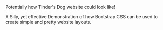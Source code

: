 Potentially how Tinder's Dog website could look like! 

A Silly, yet effective Demonstration of how Bootstrap CSS can be used to create simple and pretty website layouts. 

